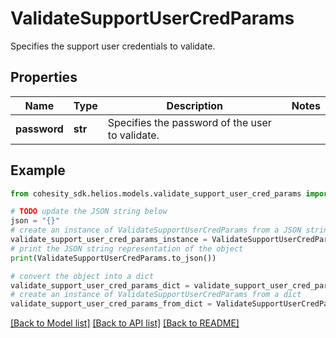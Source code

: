 # ValidateSupportUserCredParams

Specifies the support user credentials to validate.

## Properties

Name | Type | Description | Notes
------------ | ------------- | ------------- | -------------
**password** | **str** | Specifies the password of the user to validate. | 

## Example

```python
from cohesity_sdk.helios.models.validate_support_user_cred_params import ValidateSupportUserCredParams

# TODO update the JSON string below
json = "{}"
# create an instance of ValidateSupportUserCredParams from a JSON string
validate_support_user_cred_params_instance = ValidateSupportUserCredParams.from_json(json)
# print the JSON string representation of the object
print(ValidateSupportUserCredParams.to_json())

# convert the object into a dict
validate_support_user_cred_params_dict = validate_support_user_cred_params_instance.to_dict()
# create an instance of ValidateSupportUserCredParams from a dict
validate_support_user_cred_params_from_dict = ValidateSupportUserCredParams.from_dict(validate_support_user_cred_params_dict)
```
[[Back to Model list]](../README.md#documentation-for-models) [[Back to API list]](../README.md#documentation-for-api-endpoints) [[Back to README]](../README.md)


